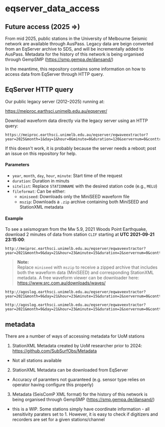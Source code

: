 # eqserver_data_access


## Future access (2025 =>)

From mid 2025, public stations in the University of Melbourne Seismic network are available through AusPass. Legacy data are beign converted from an EqServer archive to SDS, and will be incrementally added to AusPass. Metadata for the history of this network is being organised through GempSMP (https://smp.gempa.de/dansand/)

In the meantime, this repository contains some information on how to access data from EqServer through HTTP query. 


## EqServer HTTP query

Our public legacy server (2012–2025) running at:

https://meiproc.earthsci.unimelb.edu.au/eqserver/

Download waveform data directly via the legacy server using an HTTP query:

```
https://meiproc.earthsci.unimelb.edu.au/eqserver/eqwaveextractor?year=2025&month=1&day=1&hour=0&minute=0&duration=120&servernum=0&conttrig=0&sitechoice=list&sitelist=STATIONNAME&siteradius=&closesite=&radius=&latitude=&longitude=&fileformat=miniseed&getwave=Get+Waveform
```

If this doesn't work, it is probably because the server needs a reboot; post an issue on this repository for help. 


#### Parameters

- `year`, `month`, `day`, `hour`, `minute`: Start time of the request
- `duration`: Duration in minuts
- `sitelist`: Replace `STATIONNAME` with the desired station code (e.g., `MELU`)
- `fileformat`: Can be either:
  - `miniseed`: Downloads only the MiniSEED waveform file
  - `mszip`: Downloads a `.zip` archive containing both MiniSEED and StationXML metadata

#### Example  

To see a seismogram from the Mw 5.9, 2021 Woods Point Earthquake, download 2 minutes of data from station `CLIF` starting at **UTC 2021-09-21 23:15:00**:

```
http://meiproc.earthsci.unimelb.edu.au/eqserver/eqwaveextractor?year=2021&month=9&day=21&hour=23&minute=15&duration=2&servernum=0&conttrig=0&sitechoice=list&sitelist=CLIF&siteradius=&closesite=&radius=&latitude=&longitude=&fileformat=mszip&getwave=Get+Waveform
```


> **Note:**  
> Replace `miniseed` with `mszip` to receive a zipped archive that includes both the waveform data (MiniSEED) and corresponding StationXML metadata.
> A free waveform viewer can be downloader here: https://www.src.com.au/downloads/waves/

```
http://agoslog.earthsci.unimelb.edu.au/eqserver/eqwaveextractor?year=2021&month=9&day=21&hour=23&minute=15&duration=2&servernum=0&conttrig=0&sitechoice=list&sitelist=CLIF&siteradius=&closesite=&radius=&latitude=&longitude=&fileformat=mszip&getwave=Get+Waveform
```

```
http://agoslog.earthsci.unimelb.edu.au/eqserver/eqwaveextractor?year=2021&month=9&day=21&hour=23&minute=15&duration=2&servernum=0&conttrig=0&sitechoice=list&sitelist=CLIF&siteradius=&closesite=&radius=&latitude=&longitude=&fileformat=mszip&getwave=Get+Waveform
```


## metadata

There are a number of ways of accessing metadata for UoM stations 

1. StationXML Metadata created by UoM researcher prior to 2024: https://github.com/SubSurfObs/Metadata
*   Not all stations available
2. StationXML Metadata can be downloaded from EqServer
* Accuracy of paramters not guaranteed (e.g. sensor type relies on operator having configure this properly)
3. Metadata (SeisComP XML format) for the history of this network is being organised through GempSMP (https://smp.gempa.de/dansand/)
* this is a WIP. Some stations simply have coordinate information -  all sensitivity paraters set to 1. However, it is easy to check if digitizers and recorders are set for a given stations/channel
